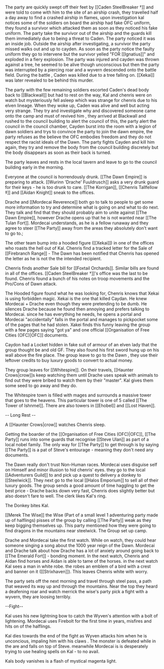 The party are quickly swept off their feet by [[Caden SteelBreaker †]] and were told to come with him to the site of an airship crash, they travelled half a day away to find a crashed airship in flames, upon investigation kal notices some of the soldiers on board the airship had fake OFC uniform, they found a survivor which attacked them as soon as they noticed his fake uniform. The party take the survivor out of the airship and the guards kill them immediately due to being a threat to Caden. The party noticed it was an inside job. Outside the airship after investigating, a survivor the party missed walks out and up to cayden. As soon as the party notice the faulty uniform they go to intervene but the survivor yelled "FOR [[Ignatius]]" and exploded in a fiery explosion.  The party was injured and cayden was thrown against a tree, he seemed to be alive though unconscious but then the party was interrupted by a piercing roar and a wyvern descended onto the battle field. During the battle , Caden was killed due to a tree falling on. [[Xekai]] was later revealed to be behind this murder.  

The party with the few remaining soldiers escorted Caden's dead body back to [[Blackwall]] but had to rest on the way, Kal and chenris were on watch but mysteriously fell asleep which was strange for chenris due to his elven lineage. When they woke up, Caden was alive and well but acting very strange. They try and investigate why and discovered someone came onto the camp and must of revived him , they arrived at Blackwall and rushed to the council building to alert the council of this, the party alert the council in the council chamber, Cayden burst into the room with a legion of dawn soldiers and trys to convince the party to join the dawn empire, the party refuses as the believe the OFC embodies freedom and they do not respect the racist ideals of the Dawn. The party fights Cayden and kill him again, they try and remove the body from the council building discretely but the body disappears as soon as their back is turned. 

The party leaves and rests in the local tavern and leave to go to the council building early in the morning.


Everyone at the council is horrendously drunk. [[The Dawn Empire]] is preparing to attack. [[Wurinn 'Drache' Fuuldrusch]] asks a very drunk guard for their keys - he is too drunk to care. [[The Korrigan]], [[Chenris Tallfellow ‡]] and [[Aidan Knight]] sneak to the offices. 

Drache and [[Mordecai Reverence]] both go to talk to people to get some more information to try and determine what is going on and what to do next. They talk and find that they should probably aim to unite against [[The Dawn Empire]], however Drache opens up that he is not wanted near [[The Tulan Fort]]. Mordecai understands, as he is a fellow runaway and they agree to steer [[The Party]] away from the areas they absolutely don't want to go to.;

The other team bump into a hooded figure ([[Xekai]]) in one of the offices who roasts the hell out of Kal. Chenris find a tracked letter for the Sale of [[Firebranch Range]] - The Dawn has been notified that Chenris has opened the letter as he is not the  the intended recipient.

 Chenris finds another Sale bill for [[Foxtail Orchards]]. Similar bills are found in all of the offices. [[Caden SteelBreaker †]]'s office was the last to be found. Chenris found a bunch of his notes on troop movements and the Pro/Cons of Dawn attack.

The Hooded figure found what he was looking for, Chenris knows that Xekai is using forbidden magic. Xekai is the one that killed Caydan. He knew Mordecai + Drache even though they were pretending to be dumb. He silences Drache because he found then annoying and prefers talking to Mordecai. since he has everything he needs, he opens a portal and Mordecai "accidentally" falls in the portal and manages to pickpocket some of the pages that he had stolen. Xakei finds this funny leaving the group with a few pages saying "got ya" and one official [[Organisation of Free Cities (OFC)|OFC]] documents.

Caydon had a Locket hidden in fake suit of armour of an elven lady that the group thought be and old GF. They also found his first sword hung up on his wall above the fire place. The group leave to go to the Dawn , they use their leftover credits to buy luxury goods to convert to actual money.

They group leaves for [[Whitespire]]. On their travels, [[Haunter Crows|crow]]s keep watching them until Drache uses speak with animals to find out they were bribed to watch them by their "master". Kal gives them some seed to go away and they do. 

The Whitespire town is filled with mages and surrounds a massive tower that goes to the heavens. This particular tower is one of 5 called [[The Tower of Ishnmel]]. There are also towers in [[Ehobel]] and [[Lost Haven]]. 

-- Long Rest --

A [[Haunter Crows|crow]] watches Chenris sleep. 

Getting the boarder of the [[Organisation of Free Cities (OFC)|OFC]], [[The Party]] runs into some guards that recognise [[Steve Ulan]] as part of a local nobel family. The only way for [[The Party]] to get through is by saying [[The Party]] is a pat of Steve's entourage - meaning they don't need any documents. 

The Dawn really don't trust Non-Human races. Mordecai uses disguise self on Himself and minor illusion to hid chenris' eyes. they go to the local [[Adventurers Guild]] to and pick up a quest to delivery a donkey to [[Steelwick]]. They next go to the local [[Halos Emporium]] to sell all of their luxury goods. The group sends a good amount of time haggling to get the best price - Drache backs down very fast, Chenris does slightly better but also doesn't fare to well. The clerk likes Kal's ring.

The Donkey bites Kal.

[[Merek The Wise]] the Wise (Part of a small level 1 adventuring party made up of halflings) pisses of the group by calling [[The Party]] weak as they keep bigging themselves up. This party mentioned how they were going to find dragons in the mountains near steelwick. The Group set up camp.

Drache and Mordecai take the first watch. While on watch, they could hear someone singing a song about the 1000 year reign of the Dawn. Mordecai and Drache talk about how Drache has a lot of anxiety around going back to [[The Emerald Fort]] - bonding moment. In the next watch, Chenris and Aidan find horses and Aidan is able to tame of the horses. in the next watch Kal sees a man in white robe. the robes an emblem of a bird with a crest and banner on it ([[Strixhaven]]). This leaves Chenris white with worry. 

The party sets off the next morning and travel through steel pass, a path that weaved its way up and through the mountains. Near the top they heard a deafening roar and watch merrick the wise's party pick a fight with a wyvern, they are loosing terribly.

--Fight--

Kal uses his new lightning bow to catch the Wyven's attention with a bolt of lightening. Mordecai uses Firebolt for the first time in years, misfires and hits on of the halflings. 

Kal dies towards the end of the fight as Wyven attacks him when he is unconcious, impaling him with his claws . The monster is defeated while in the are and falls on top of Steve. meanwhile Mordecai is is desperately trying to use healing spells on Kal - to no avail.  

Kals body vanishes is a flash of mystical magenta light.
